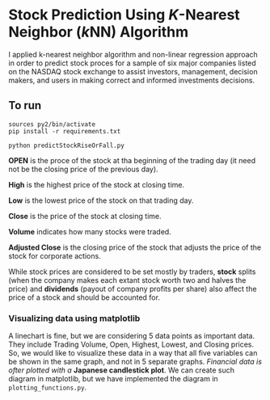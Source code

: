 # Stock Prediction Using *K*-Nearest Neighbor (*k*NN) Algorithm

I applied k-nearest neighbor algorithm and non-linear regression approach in
order to predict stock proces for a sample of six major companies listed on the
NASDAQ stock exchange to assist investors, management, decision makers, and
users in making correct and informed investments decisions.

## To run
```
sources py2/bin/activate
pip install -r requirements.txt

python predictStockRiseOrFall.py
```

**OPEN** is the proce of the stock at tha beginning of the trading day (it 
need not be the closing price of the previous day).

**High** is the highest price of the stock at closing time.

**Low** is the lowest price of the stock on that trading day.

**Close** is the price of the stock at closing time.

**Volume** indicates how many stocks were traded.

**Adjusted Close** is the closing price of the stock that adjusts the price of 
the stock for corporate actions.

While stock prices are considered to be set mostly by traders, **stock** splits
(when the company makes each extant stock worth two and halves the price) and
**dividends** (payout of company profits per share) also affect the price of a 
stock and should be accounted for.

### Visualizing data using matplotlib
A linechart is fine, but we are considering 5 data points as important data.
They include Trading Volume, Open, Highest, Lowest, and Closing prices. So, we
would like to visualize these data in a way that all five variables can be shown
in the same graph, and not in 5 separate graphs. *Financial data is ofter 
plotted with a* **Japanese candlestick plot**. We can create such diagram in
matplotlib, but we have implemented the diagram in `plotting_functions.py`.




